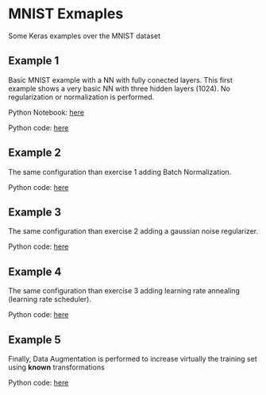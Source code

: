# MNIST Exmaples

Some Keras examples over the MNIST dataset

## Example 1

Basic MNIST example with a NN with fully conected layers. This first example shows a very basic NN with three hidden layers (1024). No regularization or normalization is performed. 

Python Notebook: [here](1_mlp_basic.ipynb)

Python code: [here](1_mlp_basic.py)


## Example 2

The same configuration than exercise 1 adding Batch Normalization.

Python code: [here](2_mlp_batchnorm.py)

## Example 3

The same configuration than exercise 2 adding a gaussian noise regularizer.

Python code: [here](3_mlp_BN_GN.py)

## Example 4

The same configuration than exercise 3 adding learning rate annealing (learning rate scheduler).

Python code: [here](4_mlp_BN_GN_LRA.py)

## Example 5

Finally, Data Augmentation is performed to increase virtually the training set using **known** transformations

Python code: [here](5_mlp_BN_GN_LRA_DA.py)


